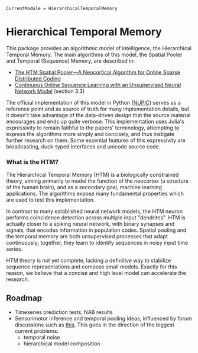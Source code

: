 ```@meta
CurrentModule = HierarchicalTemporalMemory
```

# Hierarchical Temporal Memory

This package provides an algorithmic model of intelligence, the Hierarchical Temporal Memory.
The main algorithms of this model, the Spatial Pooler and Temporal (Sequence) Memory, are described in:

- [The HTM Spatial Pooler—A Neocortical Algorithm for Online Sparse Distributed Coding](https://www.frontiersin.org/articles/10.3389/fncom.2017.00111/full)
- [Continuous Online Sequence Learning with an Unsupervised Neural Network Model](https://www.mitpressjournals.org/doi/10.1162/NECO_a_00893) (section 3.3)

The official implementation of this model in Python ([NUPIC](https://github.com/numenta/nupic)) serves as a reference point and as source of truth
for many implementation details, but it doesn't take advantage of the data-driven design that the
source material encourages and ends up quite verbose.
This implementation uses Julia's expressivity to remain faithful to the papers' terminology,
attempting to express the algorithms more simply and concisely, and thus instigate further research on them.
Some essential features of this expressivity are broadcasting, duck-typed interfaces and unicode source code.

### What is the HTM?

The Hierarchical Temporal Memory (HTM) is a biologically constrained theory,
aiming primarily to model the function of the neocortex (a structure of the human brain),
and as a secondary goal, machine learning applications.
The algorithms expose many fundamental properties which are used to test this implementation.

In contrast to many established neural network models, the HTM neuron performs coincidence detection across multiple input "dendrites".
HTM is actually closer to a spiking neural network, with binary synapses and signals, that encodes information in population codes.
Spatial pooling and the temporal memory are both unsupervised processes that adapt continuously; together, they learn to identify sequences in noisy input time series.

HTM theory is not yet complete, lacking a definitive way to stabilize sequence representations and compose small models. Exactly for this reason, we believe that a concise and high level model can accelerate the research.


## Roadmap

- Timeseries prediction tests, NAB results
- Sensorimotor inference and temporal pooling ideas, influenced by forum discussions such as [this](https://discourse.numenta.org/t/exploring-the-repeating-inputs-problem/5498/14). This goes in the direction of the biggest current problems:
  - temporal noise
  - hierarchical model composition
